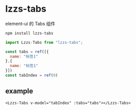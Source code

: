 # lzzs-tabs

element-ui 的 Tabs 组件

```sh
npm install lzzs-tabs
```

```js
import Lzzs-Tabs from "lzzs-tabs";

const tabs = ref([{
  name: "标签1"
},{
  name: "标签1"
}])
const tabIndex = ref(0)
```

## example

```vue
<Lzzs-Tabs v-model="tabIndex" :tabs="tabs"></Lzzs-Tabs>
```
